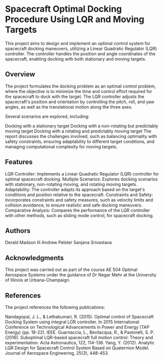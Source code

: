 # Spacecraft Optimal Docking Procedure Using LQR and Moving Targets
This project aims to design and implement an optimal control system for spacecraft docking maneuvers, utilizing a Linear Quadratic Regulator (LQR) controller. The controller handles the position and angle coordinates of the spacecraft, enabling docking with both stationary and moving targets.

## Overview
The project formulates the docking problem as an optimal control problem, where the objective is to minimize the time and control effort required for the spacecraft to dock with the target. The LQR controller adjusts the spacecraft's position and orientation by controlling the pitch, roll, and yaw angles, as well as the translational motion along the three axes.

Several scenarios are explored, including:

Docking with a stationary target
Docking with a non-rotating but predictably moving target
Docking with a rotating and predictably moving target
The report discusses the challenges involved, such as balancing optimality with safety constraints, ensuring adaptability to different target conditions, and managing computational complexity for moving targets.

## Features
LQR Controller: Implements a Linear Quadratic Regulator (LQR) controller for optimal spacecraft docking.
Multiple Scenarios: Explores docking scenarios with stationary, non-rotating moving, and rotating moving targets.
Adaptability: The controller adapts its approach based on the target's conditions and position relative to the spacecraft.
Constraints and Safety: Incorporates constraints and safety measures, such as velocity limits and collision avoidance, to ensure realistic and safe docking maneuvers.
Comparative Analysis: Compares the performance of the LQR controller with other methods, such as sliding mode control, for spacecraft docking.

## Authors
Derald Madson III
Andrew Pelster
Sanjana Srivastava

## Acknowledgments
This project was carried out as part of the course AE 504 Optimal Aerospace Systems under the guidance of Dr Negar Mehr at the University of Illinois at Urbana-Champaign.

## References
The project references the following publications:

Nandagopal, J. L., & Lethakumari, R. (2015). Optimal control of Spacecraft Docking System using integral LOR controller. In 2015 International Conference on Technological Advancements in Power and Energy (TAP Energy) (pp. 18-22). IEEE.
Guarnaccia, L., Bevilacqua, R., & Pastorelli, S. P. (2016). Suboptimal LQR-based spacecraft full motion control: Theory and experimentation. Acta Astronautica, 122, 114-136.
Yang, Y. (2012). Analytic LQR Design for Spacecraft Control System Based on Quaternion Model. Journal of Aerospace Engineering, 25(3), 448-453.

